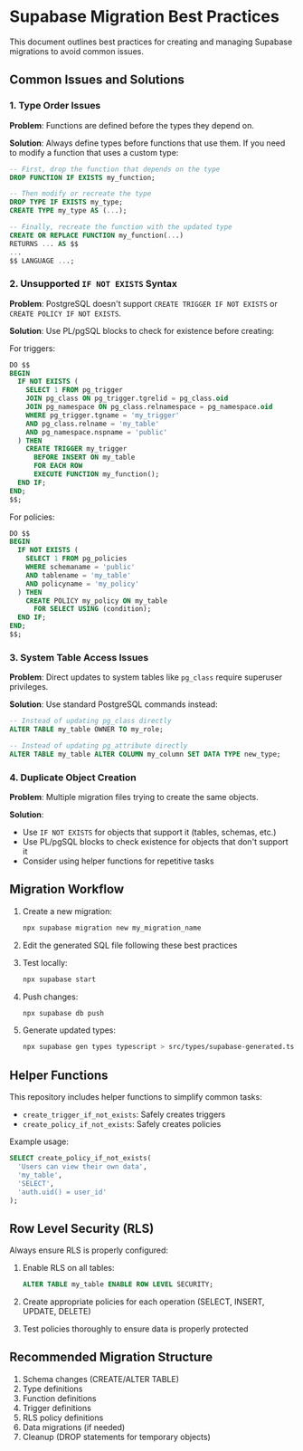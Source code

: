 # Supabase Migration Best Practices

This document outlines best practices for creating and managing Supabase migrations to avoid common issues.

## Common Issues and Solutions

### 1. Type Order Issues

**Problem**: Functions are defined before the types they depend on.

**Solution**: Always define types before functions that use them. If you need to modify a function that uses a custom type:

```sql
-- First, drop the function that depends on the type
DROP FUNCTION IF EXISTS my_function;

-- Then modify or recreate the type
DROP TYPE IF EXISTS my_type;
CREATE TYPE my_type AS (...);

-- Finally, recreate the function with the updated type
CREATE OR REPLACE FUNCTION my_function(...) 
RETURNS ... AS $$
...
$$ LANGUAGE ...;
```

### 2. Unsupported `IF NOT EXISTS` Syntax

**Problem**: PostgreSQL doesn't support `CREATE TRIGGER IF NOT EXISTS` or `CREATE POLICY IF NOT EXISTS`.

**Solution**: Use PL/pgSQL blocks to check for existence before creating:

For triggers:
```sql
DO $$
BEGIN
  IF NOT EXISTS (
    SELECT 1 FROM pg_trigger
    JOIN pg_class ON pg_trigger.tgrelid = pg_class.oid
    JOIN pg_namespace ON pg_class.relnamespace = pg_namespace.oid
    WHERE pg_trigger.tgname = 'my_trigger'
    AND pg_class.relname = 'my_table'
    AND pg_namespace.nspname = 'public'
  ) THEN
    CREATE TRIGGER my_trigger
      BEFORE INSERT ON my_table
      FOR EACH ROW
      EXECUTE FUNCTION my_function();
  END IF;
END;
$$;
```

For policies:
```sql
DO $$
BEGIN
  IF NOT EXISTS (
    SELECT 1 FROM pg_policies
    WHERE schemaname = 'public'
    AND tablename = 'my_table'
    AND policyname = 'my_policy'
  ) THEN
    CREATE POLICY my_policy ON my_table
      FOR SELECT USING (condition);
  END IF;
END;
$$;
```

### 3. System Table Access Issues

**Problem**: Direct updates to system tables like `pg_class` require superuser privileges.

**Solution**: Use standard PostgreSQL commands instead:

```sql
-- Instead of updating pg_class directly
ALTER TABLE my_table OWNER TO my_role;

-- Instead of updating pg_attribute directly
ALTER TABLE my_table ALTER COLUMN my_column SET DATA TYPE new_type;
```

### 4. Duplicate Object Creation

**Problem**: Multiple migration files trying to create the same objects.

**Solution**: 
- Use `IF NOT EXISTS` for objects that support it (tables, schemas, etc.)
- Use PL/pgSQL blocks to check existence for objects that don't support it
- Consider using helper functions for repetitive tasks

## Migration Workflow

1. Create a new migration:
   ```bash
   npx supabase migration new my_migration_name
   ```

2. Edit the generated SQL file following these best practices

3. Test locally:
   ```bash
   npx supabase start
   ```

4. Push changes:
   ```bash
   npx supabase db push
   ```

5. Generate updated types:
   ```bash
   npx supabase gen types typescript > src/types/supabase-generated.ts
   ```

## Helper Functions

This repository includes helper functions to simplify common tasks:

- `create_trigger_if_not_exists`: Safely creates triggers
- `create_policy_if_not_exists`: Safely creates policies

Example usage:
```sql
SELECT create_policy_if_not_exists(
  'Users can view their own data',
  'my_table',
  'SELECT',
  'auth.uid() = user_id'
);
```

## Row Level Security (RLS)

Always ensure RLS is properly configured:

1. Enable RLS on all tables:
   ```sql
   ALTER TABLE my_table ENABLE ROW LEVEL SECURITY;
   ```

2. Create appropriate policies for each operation (SELECT, INSERT, UPDATE, DELETE)

3. Test policies thoroughly to ensure data is properly protected

## Recommended Migration Structure

1. Schema changes (CREATE/ALTER TABLE)
2. Type definitions
3. Function definitions
4. Trigger definitions
5. RLS policy definitions
6. Data migrations (if needed)
7. Cleanup (DROP statements for temporary objects) 